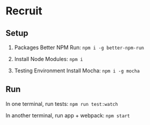 # Recruit
## Setup
1. Packages
Better NPM Run: 
```npm i -g better-npm-run```

2. Install Node Modules: 
```npm i```

3. Testing Environment
Install Mocha: 
```npm i -g mocha```

## Run 
In one terminal, run tests: 
```npm run test:watch```

In another terminal, run app + webpack: 
```npm start```